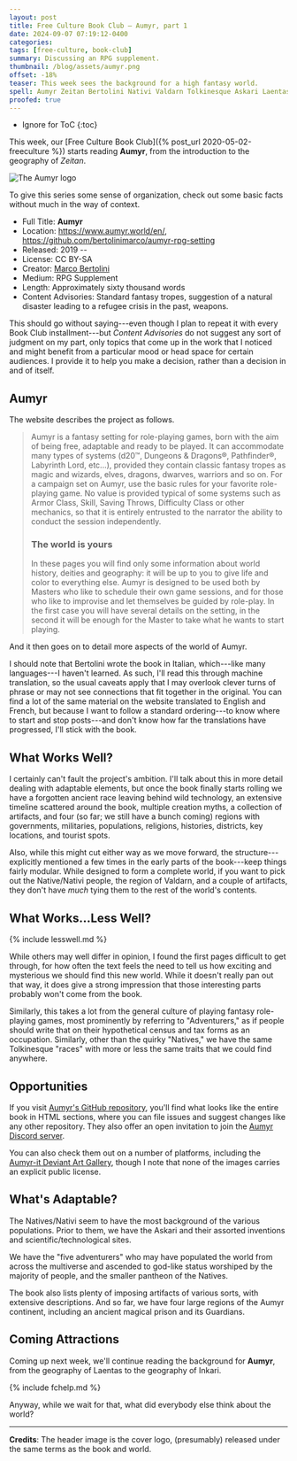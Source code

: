 ```yaml
---
layout: post
title: Free Culture Book Club — Aumyr, part 1
date: 2024-09-07 07:19:12-0400
categories:
tags: [free-culture, book-club]
summary: Discussing an RPG supplement.
thumbnail: /blog/assets/aumyr.png
offset: -18%
teaser: This week sees the background for a high fantasy world.
spell: Aumyr Zeitan Bertolini Nativi Valdarn Tolkinesque Askari Laentas Inkari
proofed: true
---
```


* Ignore for ToC
{:toc}

This week, our [Free Culture Book Club]({% post_url 2020-05-02-freeculture %}) starts reading **Aumyr**, from the introduction to the geography of *Zeitan*.

![The Aumyr logo](/blog/assets/aumyr.png "Yes, I'd call that a logo...")

To give this series some sense of organization, check out some basic facts without much in the way of context.

 * Full Title:  **Aumyr**
 * Location:  <https://www.aumyr.world/en/>, <https://github.com/bertolinimarco/aumyr-rpg-setting>
 * Released:  2019 --
 * License:  CC BY-SA
 * Creator:  [Marco Bertolini](https://github.com/bertolinimarco)
 * Medium:  RPG Supplement
 * Length:  Approximately sixty thousand words
 * Content Advisories:  Standard fantasy tropes, suggestion of a natural disaster leading to a refugee crisis in the past, weapons.

This should go without saying---even though I plan to repeat it with every Book Club installment---but *Content Advisories* do not suggest any sort of judgment on my part, only topics that come up in the work that I noticed and might benefit from a particular mood or head space for certain audiences.  I provide it to help you make a decision, rather than a decision in and of itself.

## Aumyr

The website describes the project as follows.

 > Aumyr is a fantasy setting for role-playing games, born with the aim of being free, adaptable and ready to be played. It can accommodate many types of systems (d20™, Dungeons & Dragons®, Pathfinder®, Labyrinth Lord, etc...), provided they contain classic fantasy tropes as magic and wizards, elves, dragons, dwarves, warriors and so on. For a campaign set on Aumyr, use the basic rules for your favorite role-playing game. No value is provided typical of some systems such as Armor Class, Skill, Saving Throws, Difficulty Class or other mechanics, so that it is entirely entrusted to the narrator the ability to conduct the session independently.
 >
 > ### The world is yours
 >
 > In these pages you will find only some information about world history, deities and geography: it will be up to you to give life and color to everything else. Aumyr is designed to be used both by Masters who like to schedule their own game sessions, and for those who like to improvise and let themselves be guided by role-play. In the first case you will have several details on the setting, in the second it will be enough for the Master to take what he wants to start playing.

And it then goes on to detail more aspects of the world of Aumyr.

I should note that Bertolini wrote the book in Italian, which---like many languages---I haven't learned.  As such, I'll read this through machine translation, so the usual caveats apply that I may overlook clever turns of phrase or may not see connections that fit together in the original.  You can find a lot of the same material on the website translated to English and French, but because I want to follow a standard ordering---to know where to start and stop posts---and don't know how far the translations have progressed, I'll stick with the book.

## What Works Well?

I certainly can't fault the project's ambition.  I'll talk about this in more detail dealing with adaptable elements, but once the book finally starts rolling we have a forgotten ancient race leaving behind wild technology, an extensive timeline scattered around the book, multiple creation myths, a collection of artifacts, and four (so far; we still have a bunch coming) regions with governments, militaries, populations, religions, histories, districts, key locations, and tourist spots.

Also, while this might cut either way as we move forward, the structure---explicitly mentioned a few times in the early parts of the book---keep things fairly modular.  While designed to form a complete world, if you want to pick out the Native/Nativi people, the region of Valdarn, and a couple of artifacts, they don't have *much* tying them to the rest of the world's contents.

## What Works...Less Well?

{% include lesswell.md %}

While others may well differ in opinion, I found the first pages difficult to get through, for how often the text feels the need to tell us how exciting and mysterious we should find this new world.  While it doesn't really pan out that way, it does give a strong impression that those interesting parts probably won't come from the book.

Similarly, this takes a lot from the general culture of playing fantasy role-playing games, most prominently by referring to "Adventurers," as if people should write that on their hypothetical census and tax forms as an occupation.  Similarly, other than the quirky "Natives," we have the same Tolkinesque "races" with more or less the same traits that we could find anywhere.

## Opportunities

If you visit [Aumyr's GitHub repository](https://github.com/bertolinimarco/aumyr-rpg-setting), you'll find what looks like the entire book in HTML sections, where you can file issues and suggest changes like any other repository.  They also offer an open invitation to join the [Aumyr Discord server](https://discord.gg/HP9bA4Z).

You can also check them out on a number of platforms, including the [Aumyr-it Deviant Art Gallery](https://www.deviantart.com/aumyr-it), though I note that none of the images carries an explicit public license.

## What's Adaptable?

The Natives/Nativi seem to have the most background of the various populations.  Prior to them, we have the Askari and their assorted inventions and scientific/technological sites.

We have the "five adventurers" who may have populated the world from across the multiverse and ascended to god-like status worshiped by the majority of people, and the smaller pantheon of the Natives.

The book also lists plenty of imposing artifacts of various sorts, with extensive descriptions.  And so far, we have four large regions of the Aumyr continent, including an ancient magical prison and its Guardians.

## Coming Attractions

Coming up next week, we'll continue reading the background for **Aumyr**, from the geography of Laentas to the geography of Inkari.

{% include fchelp.md %}

Anyway, while we wait for that, what did everybody else think about the world?

* * *

**Credits**:  The header image is the cover logo, (presumably) released under the same terms as the book and world.
